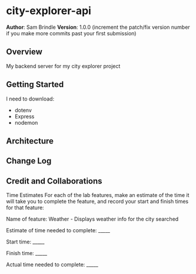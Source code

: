 # city-explorer-api

**Author**: Sam Brindle
**Version**: 1.0.0 (increment the patch/fix version number if you make more commits past your first submission)

## Overview
<!-- Provide a high level overview of what this application is and why you are building it, beyond the fact that it's an assignment for this class. (i.e. What's your problem domain?) -->
My backend server for my city explorer project

## Getting Started
<!-- What are the steps that a user must take in order to build this app on their own machine and get it running? -->
I need to download:
- dotenv
- Express
- nodemon

## Architecture
<!-- Provide a detailed description of the application design. What technologies (languages, libraries, etc) you're using, and any other relevant design information. -->

## Change Log
<!-- Use this area to document the iterative changes made to your application as each feature is successfully implemented. Use time stamps. Here's an example:

01-01-2001 4:59pm - Application now has a fully-functional express server, with a GET route for the location resource. -->

## Credit and Collaborations
<!-- Give credit (and a link) to other people or resources that helped you build this application. -->
Time Estimates
For each of the lab features, make an estimate of the time it will take you to complete the feature, and record your start and finish times for that feature:

Name of feature: Weather - Displays weather info for the city searched

Estimate of time needed to complete: _____

Start time: _____

Finish time: _____

Actual time needed to complete: _____